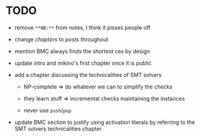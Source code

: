 # TODO

- remove `**NB:**` from notes, I think it pisses people off

- change *chapters* to *posts* throughout

- mention BMC always finds the shortest cex by design

- update intro and mikino's first chapter once it is public

- add a chapter discussing the technicalities of SMT solvers

	- NP-complete ⇒ do whatever we can to simplify the checks

	- they learn stuff ⇒ incremental checks maintaining the instances

	- never use `push`/`pop`

- update BMC section to justify using activation literals by referring to the SMT solvers
  technicalities chapter
